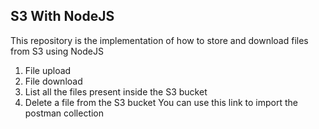 ## S3 With NodeJS
This repository is the implementation of how to store and download files from S3 using NodeJS

1. File upload
2. File download
3. List all the files present inside the S3 bucket
4. Delete a file from the S3 bucket
You can use this link to import the postman collection
